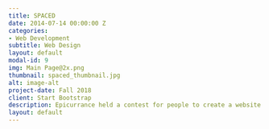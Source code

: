 ```yaml
---
title: SPACED
date: 2014-07-14 00:00:00 Z
categories:
- Web Development
subtitle: Web Design
layout: default
modal-id: 9
img: Main Page@2x.png
thumbnail: spaced_thumbnail.jpg
alt: image-alt
project-date: Fall 2018
client: Start Bootstrap
description: Epicurrance held a contest for people to create a website and logo for the fictional company, SPACED. A space travel company that aims to send people to space and back, safely. The goal of the site is to encourage users to buy tickets to the moon and other space excursions. To view the prototype click <a href="https://invis.io/37HJPPKWFVU#/293701925_Main_Page" target="_blank">here</a>
layout: default
---
```

